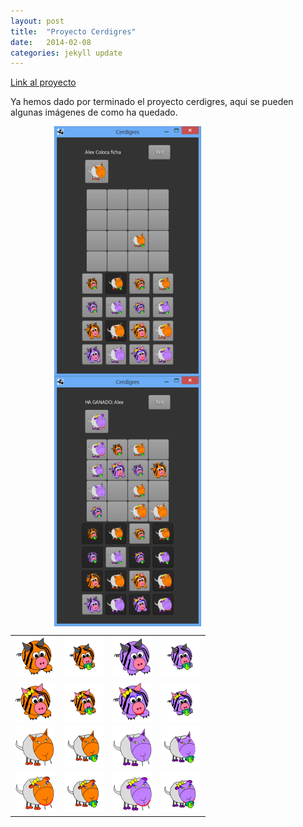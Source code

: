 ```yaml
---
layout: post
title:  "Proyecto Cerdigres"
date:   2014-02-08
categories: jekyll update
---
```


<a href="/articulo/cerdigres"> Link al proyecto </a>

Ya hemos dado por terminado el proyecto cerdigres, aqui se pueden algunas imágenes de como ha quedado.

<div style="float:left">
<a href="/articulo/cerdigres/img/final/game1.png">
<img src="/articulo/cerdigres/img/final/game1_t.png" align="center" style="margin-left:5em" alt="Imagen 1" ></a>
</div>
<a href="/articulo/cerdigres/img/final/game2.png">
<img src="/articulo/cerdigres/img/final/game2_t.png" align="center" style="margin-left:5em" alt="Imagen 2" ></a>
<div>
<table>
  <tr>
    <td><img src="/articulo/cerdigres/img/final/tttt.png"> </a></td>
    <td><img src="/articulo/cerdigres/img/final/tttf.png"> </a></td>
    <td><img src="/articulo/cerdigres/img/final/ttft.png"> </a></td>
    <td><img src="/articulo/cerdigres/img/final/ttff.png"> </a></td>
  </tr>
  <tr>
    <td><img src="/articulo/cerdigres/img/final/tftt.png"> </a></td>
    <td><img src="/articulo/cerdigres/img/final/tftf.png"> </a></td>
    <td><img src="/articulo/cerdigres/img/final/tfft.png"> </a></td>
    <td><img src="/articulo/cerdigres/img/final/tfff.png"> </a></td>
  </tr>
  <tr>
    <td><img src="/articulo/cerdigres/img/final/fttt.png"> </a></td>
    <td><img src="/articulo/cerdigres/img/final/fttf.png"> </a></td>
    <td><img src="/articulo/cerdigres/img/final/ftft.png"> </a></td>
    <td><img src="/articulo/cerdigres/img/final/ftff.png"> </a></td>
  </tr>
  <tr>
    <td><img src="/articulo/cerdigres/img/final/fftt.png"> </a></td>
    <td><img src="/articulo/cerdigres/img/final/fftf.png"> </a></td>
    <td><img src="/articulo/cerdigres/img/final/ffft.png"> </a></td>
    <td><img src="/articulo/cerdigres/img/final/ffff.png"> </a></td>
  </tr>
  </table>
</div>